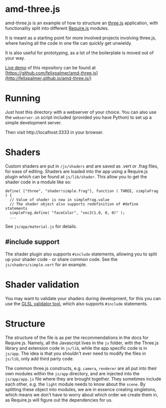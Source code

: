amd-three.js 
============

amd-three.js is an example of how to structure an [three.js](http://threejs.org/) application, with functionality split into different [Require.js](http://requirejs.org/) modules.

It is meant as a starting point for more involved projects involving three.js, where having all the code in one file can quickly get unwieldy.

It is also useful for prototyping, as a lot of the boilerplate is moved out of your way.

[Live demo](http://felixpalmer.github.io/amd-three.js/) of this repository can be found at [https://github.com/felixpalmer/amd-three.js](http://felixpalmer.github.io/amd-three.js/)

Running
=======

Just host this directory with a webserver of your choice. You can also use the `webserver.sh` script included (provided you have Python) to set up a simple development server.

Then visit http://localhost:3333 in your browser.

Shaders
=======

Custom shaders are put in `/js/shaders` and are saved as .vert or .frag files, for ease of editing. Shaders are loaded into the app using a Require.js plugin which can be found at `js/lib/shader`. This allow you to get the shader code in a module like so:


    define( ["three", "shader!simple.frag"], function ( THREE, simpleFrag ) {
      // Value of shader is now in simpleFrag.value
      // The shader object also supports redefinition of #define statements
      simpleFrag.define( "faceColor", "vec3(1.0, 0, 0)" );
      ...

See `js/app/material.js` for details.

\#include support
-----------------

The shader plugin also supports `#include` statements, allowing you to split up your shader code - or share common code. See the `js/shaders/simple.vert` for an example.

Shader validation
=================

You may want to validate your shaders during development, for this you can use the [GLSL validator tool](https://github.com/felixpalmer/glsl-validator), which also supports `#include` statements.

Structure
=========

The structure of the file is as per the recommendations in the docs for Require.js. Namely, all the Javascript lives in the `js` folder, with the Three.js library and extension code in `js/lib`, while the app specific code is in `js/app`. The idea is that you shouldn't ever need to modify the files in `js/lib`, only add third party code.

The common three.js constructs, e.g. `camera`, `renderer` are all put into their own modules within the `js/app` directory, and are injected into the `js/app/app.js` file where they are brought together. They sometimes include each other, e.g. the `light` module needs to know about the `scene`. By splitting these object into modules, we are in essence creating singletons, which means we don't have to worry about which order we create them in, as Require.js will figure out the dependencies for us.
